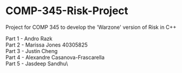 # COMP-345-Risk-Project
Project for COMP 345 to develop the 'Warzone' version of Risk in C++

Part 1 - Andro Razk\
Part 2 - Marissa Jones 40305825\
Part 3 - Justin Cheng\
Part 4 - Alexandre Casanova-Frascarella\
Part 5 - Jasdeep Sandhu\